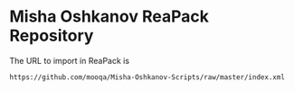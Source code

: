 #  Misha Oshkanov ReaPack Repository

The URL to import in ReaPack is
```xml
https://github.com/mooqa/Misha-Oshkanov-Scripts/raw/master/index.xml
```
